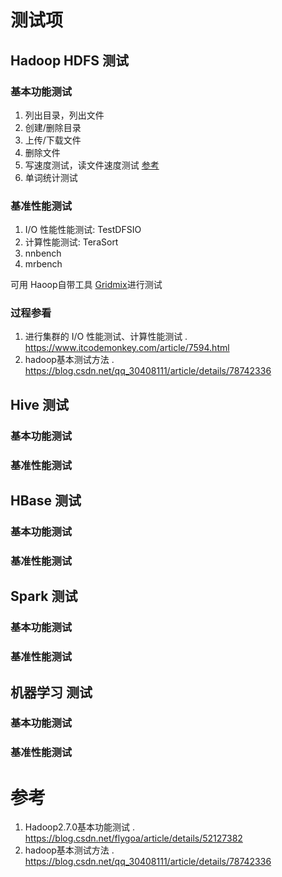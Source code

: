 # 测试项
## Hadoop HDFS 测试
### 基本功能测试
1. 列出目录，列出文件
1. 创建/删除目录
1. 上传/下载文件
1. 删除文件
1. 写速度测试，读文件速度测试 [参考](https://blog.csdn.net/flygoa/article/details/52127382)
1. 单词统计测试

### 基准性能测试
1. I/O 性能性能测试: TestDFSIO
1. 计算性能测试: TeraSort
1. nnbench
1. mrbench

可用 Haoop自带工具 [Gridmix](https://hadoop.apache.org/docs/r2.7.7/hadoop-gridmix/GridMix.htm)进行测试
### 过程参看
1. 进行集群的 I/O 性能测试、计算性能测试 . https://www.itcodemonkey.com/article/7594.html
1. hadoop基本测试方法 . https://blog.csdn.net/qq_30408111/article/details/78742336

## Hive 测试
### 基本功能测试

### 基准性能测试


## HBase 测试
### 基本功能测试

### 基准性能测试


## Spark 测试
### 基本功能测试

### 基准性能测试


## 机器学习 测试
### 基本功能测试

### 基准性能测试


# 参考
1. Hadoop2.7.0基本功能测试 . https://blog.csdn.net/flygoa/article/details/52127382
1. hadoop基本测试方法 . https://blog.csdn.net/qq_30408111/article/details/78742336